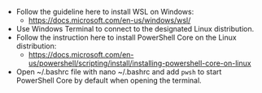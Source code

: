 * Follow the guideline here to install WSL on Windows:
  * https://docs.microsoft.com/en-us/windows/wsl/
* Use Windows Terminal to connect to the designated Linux distribution.
* Follow the instruction here to install PowerShell Core on the Linux distribution:
  * https://docs.microsoft.com/en-us/powershell/scripting/install/installing-powershell-core-on-linux
* Open ~/.bashrc file with nano ~/.bashrc and add `pwsh` to start PowerShell Core by default when opening the terminal.
